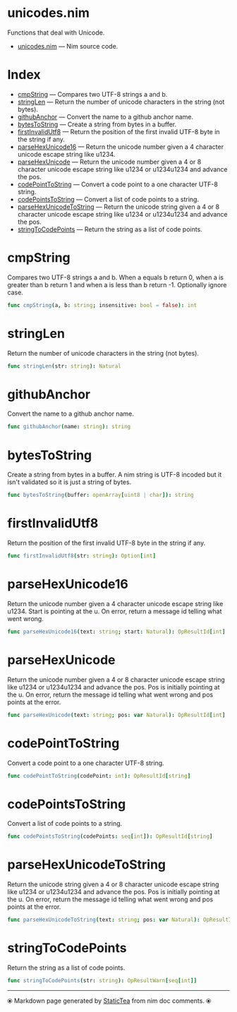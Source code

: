 # unicodes.nim

Functions that deal with Unicode.

* [unicodes.nim](../src/unicodes.nim) &mdash; Nim source code.
# Index

* [cmpString](#cmpstring) &mdash; Compares two UTF-8 strings a and b.
* [stringLen](#stringlen) &mdash; Return the number of unicode characters in the string (not bytes).
* [githubAnchor](#githubanchor) &mdash; Convert the name to a github anchor name.
* [bytesToString](#bytestostring) &mdash; Create a string from bytes in a buffer.
* [firstInvalidUtf8](#firstinvalidutf8) &mdash; Return the position of the first invalid UTF-8 byte in the string if any.
* [parseHexUnicode16](#parsehexunicode16) &mdash; Return the unicode number given a 4 character unicode escape string like u1234.
* [parseHexUnicode](#parsehexunicode) &mdash; Return the unicode number given a 4 or 8 character unicode escape string like u1234 or u1234u1234 and advance the pos.
* [codePointToString](#codepointtostring) &mdash; Convert a code point to a one character UTF-8 string.
* [codePointsToString](#codepointstostring) &mdash; Convert a list of code points to a string.
* [parseHexUnicodeToString](#parsehexunicodetostring) &mdash; Return the unicode string given a 4 or 8 character unicode escape string like u1234 or u1234u1234 and advance the pos.
* [stringToCodePoints](#stringtocodepoints) &mdash; Return the string as a list of code points.

# cmpString

Compares two UTF-8 strings a and b.  When a equals b return 0, when a is greater than b return 1 and when a is less than b return -1. Optionally ignore case.

```nim
func cmpString(a, b: string; insensitive: bool = false): int
```

# stringLen

Return the number of unicode characters in the string (not bytes).

```nim
func stringLen(str: string): Natural
```

# githubAnchor

Convert the name to a github anchor name.

```nim
func githubAnchor(name: string): string
```

# bytesToString

Create a string from bytes in a buffer. A nim string is UTF-8 incoded but it isn't validated so it is just a string of bytes.

```nim
func bytesToString(buffer: openArray[uint8 | char]): string
```

# firstInvalidUtf8

Return the position of the first invalid UTF-8 byte in the string if any.

```nim
func firstInvalidUtf8(str: string): Option[int]
```

# parseHexUnicode16

Return the unicode number given a 4 character unicode escape string like u1234. Start is pointing at the u. On error, return a message id telling what went wrong.

```nim
func parseHexUnicode16(text: string; start: Natural): OpResultId[int]
```

# parseHexUnicode

Return the unicode number given a 4 or 8 character unicode escape string like u1234 or u1234u1234 and advance the pos. Pos is initially pointing at the u. On error, return the message id telling what went wrong and pos points at the error.

```nim
func parseHexUnicode(text: string; pos: var Natural): OpResultId[int]
```

# codePointToString

Convert a code point to a one character UTF-8 string.

```nim
func codePointToString(codePoint: int): OpResultId[string]
```

# codePointsToString

Convert a list of code points to a string.

```nim
func codePointsToString(codePoints: seq[int]): OpResultId[string]
```

# parseHexUnicodeToString

Return the unicode string given a 4 or 8 character unicode escape string like u1234 or u1234u1234 and advance the pos. Pos is initially pointing at the u. On error, return the message id telling what went wrong and pos points at the error.

```nim
func parseHexUnicodeToString(text: string; pos: var Natural): OpResultId[string]
```

# stringToCodePoints

Return the string as a list of code points.

```nim
func stringToCodePoints(str: string): OpResultWarn[seq[int]]
```


---
⦿ Markdown page generated by [StaticTea](https://github.com/flenniken/statictea/) from nim doc comments. ⦿
